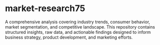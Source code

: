 # market-research75
A comprehensive analysis covering industry trends, consumer behavior, market segmentation, and competitive landscape. This repository contains structured insights, raw data, and actionable findings designed to inform business strategy, product development, and marketing efforts.  
